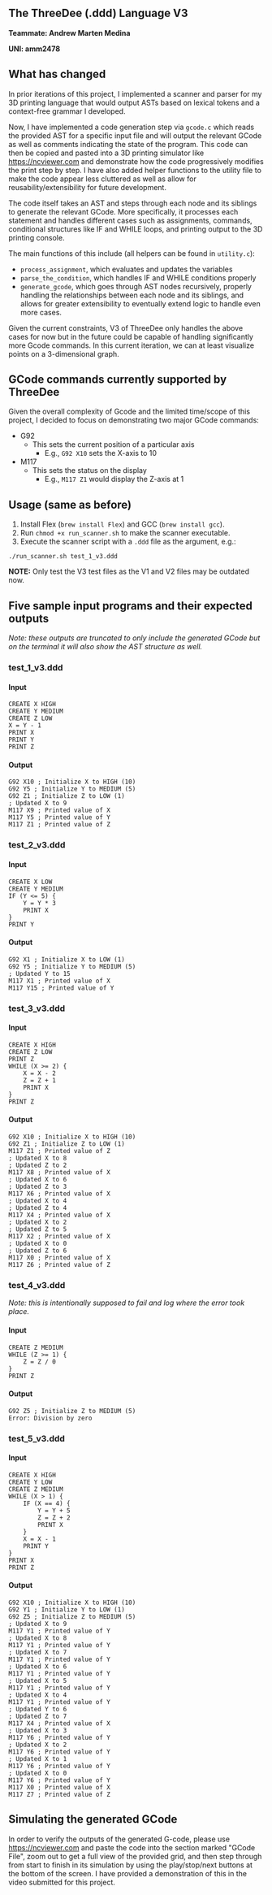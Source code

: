 ## The ThreeDee (.ddd) Language V3

**Teammate: Andrew Marten Medina**

**UNI: amm2478**

## What has changed

In prior iterations of this project, I implemented a scanner and parser for my 3D printing language that would output ASTs based on lexical tokens and a context-free grammar I developed.

Now, I have implemented a code generation step via `gcode.c` which reads the provided AST for a specific input file and will output the relevant GCode as well as comments indicating the state of the program. This code can then be copied and pasted into a 3D printing simulator like https://ncviewer.com and demonstrate how the code progressively modifies the print step by step. I have also added helper functions to the utility file to make the code appear less cluttered as well as allow for reusability/extensibility for future development.

The code itself takes an AST and steps through each node and its siblings to generate the relevant GCode. More specifically, it processes each statement and handles different cases such as assignments, commands, conditional structures like IF and WHILE loops, and printing output to the 3D printing console.

The main functions of this include (all helpers can be found in `utility.c`):

- `process_assignment`, which evaluates and updates the variables
- `parse_the_condition`, which handles IF and WHILE conditions properly
- `generate_gcode`, which goes through AST nodes recursively, properly handling the relationships between each node and its siblings, and allows for greater extensibility to eventually extend logic to handle even more cases.

Given the current constraints, V3 of ThreeDee only handles the above cases for now but in the future could be capable of handling significantly more Gcode commands. In this current iteration, we can at least visualize points on a 3-dimensional graph.

## GCode commands currently supported by ThreeDee

Given the overall complexity of Gcode and the limited time/scope of this project, I decided to focus on demonstrating two major GCode commands:

- G92
  - This sets the current position of a particular axis
    - E.g., `G92 X10` sets the X-axis to 10
- M117
  - This sets the status on the display
    - E.g., `M117 Z1` would display the Z-axis at 1

## Usage (same as before)

1. Install Flex (`brew install Flex`) and GCC (`brew install gcc`).
2. Run `chmod +x run_scanner.sh` to make the scanner executable.
3. Execute the scanner script with a `.ddd` file as the argument, e.g.:

```
./run_scanner.sh test_1_v3.ddd
```

**NOTE:** Only test the V3 test files as the V1 and V2 files may be outdated now.

## Five sample input programs and their expected outputs

_Note: these outputs are truncated to only include the generated GCode but on the terminal it will also show the AST structure as well._

### test_1_v3.ddd

#### Input

```
CREATE X HIGH
CREATE Y MEDIUM
CREATE Z LOW
X = Y - 1
PRINT X
PRINT Y
PRINT Z
```

#### Output

```
G92 X10 ; Initialize X to HIGH (10)
G92 Y5 ; Initialize Y to MEDIUM (5)
G92 Z1 ; Initialize Z to LOW (1)
; Updated X to 9
M117 X9 ; Printed value of X
M117 Y5 ; Printed value of Y
M117 Z1 ; Printed value of Z
```

### test_2_v3.ddd

#### Input

```
CREATE X LOW
CREATE Y MEDIUM
IF (Y <= 5) {
    Y = Y * 3
    PRINT X
}
PRINT Y
```

#### Output

```
G92 X1 ; Initialize X to LOW (1)
G92 Y5 ; Initialize Y to MEDIUM (5)
; Updated Y to 15
M117 X1 ; Printed value of X
M117 Y15 ; Printed value of Y
```

### test_3_v3.ddd

#### Input

```
CREATE X HIGH
CREATE Z LOW
PRINT Z
WHILE (X >= 2) {
    X = X - 2
    Z = Z + 1
    PRINT X
}
PRINT Z
```

#### Output

```
G92 X10 ; Initialize X to HIGH (10)
G92 Z1 ; Initialize Z to LOW (1)
M117 Z1 ; Printed value of Z
; Updated X to 8
; Updated Z to 2
M117 X8 ; Printed value of X
; Updated X to 6
; Updated Z to 3
M117 X6 ; Printed value of X
; Updated X to 4
; Updated Z to 4
M117 X4 ; Printed value of X
; Updated X to 2
; Updated Z to 5
M117 X2 ; Printed value of X
; Updated X to 0
; Updated Z to 6
M117 X0 ; Printed value of X
M117 Z6 ; Printed value of Z
```

### test_4_v3.ddd

_Note: this is intentionally supposed to fail and log where the error took place._

#### Input

```
CREATE Z MEDIUM
WHILE (Z >= 1) {
    Z = Z / 0
}
PRINT Z
```

#### Output

```
G92 Z5 ; Initialize Z to MEDIUM (5)
Error: Division by zero
```

### test_5_v3.ddd

#### Input

```
CREATE X HIGH
CREATE Y LOW
CREATE Z MEDIUM
WHILE (X > 1) {
    IF (X == 4) {
        Y = Y + 5
        Z = Z + 2
        PRINT X
    }
    X = X - 1
    PRINT Y
}
PRINT X
PRINT Z
```

#### Output

```
G92 X10 ; Initialize X to HIGH (10)
G92 Y1 ; Initialize Y to LOW (1)
G92 Z5 ; Initialize Z to MEDIUM (5)
; Updated X to 9
M117 Y1 ; Printed value of Y
; Updated X to 8
M117 Y1 ; Printed value of Y
; Updated X to 7
M117 Y1 ; Printed value of Y
; Updated X to 6
M117 Y1 ; Printed value of Y
; Updated X to 5
M117 Y1 ; Printed value of Y
; Updated X to 4
M117 Y1 ; Printed value of Y
; Updated Y to 6
; Updated Z to 7
M117 X4 ; Printed value of X
; Updated X to 3
M117 Y6 ; Printed value of Y
; Updated X to 2
M117 Y6 ; Printed value of Y
; Updated X to 1
M117 Y6 ; Printed value of Y
; Updated X to 0
M117 Y6 ; Printed value of Y
M117 X0 ; Printed value of X
M117 Z7 ; Printed value of Z
```

## Simulating the generated GCode

In order to verify the outputs of the generated G-code, please use https://ncviewer.com and paste the code into the section marked "GCode File", zoom out to get a full view of the provided grid, and then step through from start to finish in its simulation by using the play/stop/next buttons at the bottom of the screen. I have provided a demonstration of this in the video submitted for this project.
